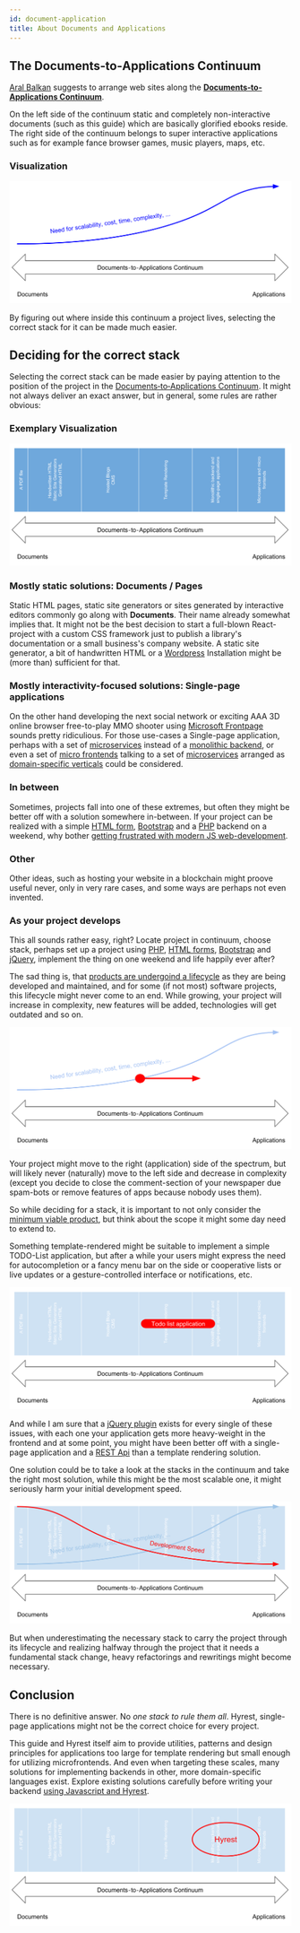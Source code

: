 ```yaml
---
id: document-application
title: About Documents and Applications
---
```


## The Documents‐to‐Applications Continuum

[Aral Balkan](https://2018.ar.al/) suggests to arrange web sites along the **[Documents‐to‐Applications Continuum](https://2018.ar.al/notes/the-documents-to-applications-continuum/)**.

On the left side of the continuum static and completely non-interactive documents (such as this guide) which are basically glorified ebooks reside.
The right side of the continuum belongs to super interactive applications such as for example fance browser games, music players, maps, etc.

### Visualization

![Documents‐to‐Applications Continuum](assets/documents-to-applications-continuum.svg)

By figuring out where inside this continuum a project lives, selecting the correct stack for it can be made much easier.

## Deciding for the correct stack

Selecting the correct stack can be made easier by paying attention to the position of the project in the [Documents‐to‐Applications Continuum](https://2018.ar.al/notes/the-documents-to-applications-continuum/).
It might not always deliver an exact answer, but in general, some rules are rather obvious:

### Exemplary Visualization

![Documents‐to‐Applications Continuum Stacks](assets/documents-to-applications-continuum-stacks.svg)

### Mostly static solutions: Documents / Pages

Static HTML pages, static site generators or sites generated by interactive editors commonly go along with **Documents**.
Their name already somewhat implies that. It might not be the best decision to start a full-blown React-project with a custom CSS framework
just to publish a library's documentation or a small business's company website. A static site generator, a bit of handwritten HTML or a [Wordpress](https://en.wikipedia.org/wiki/WordPress) Installation
might be (more than) sufficient for that.

### Mostly interactivity-focused solutions: Single-page applications

On the other hand developing the next social network or exciting AAA 3D online browser free-to-play MMO shooter using
[Microsoft Frontpage](https://en.wikipedia.org/wiki/Microsoft_FrontPage) sounds pretty ridiculious. For those use-cases a Single-page application,
perhaps with a set of [microservices](https://en.wikipedia.org/wiki/Microservices) instead of a [monolithic backend](https://en.wikipedia.org/wiki/Monolithic_application), or even a set of [micro frontends](https://micro-frontends.org/)
talking to a set of [microservices](https://en.wikipedia.org/wiki/Microservices) arranged as [domain-specific verticals](https://dev.otto.de/2015/09/30/on-monoliths-and-microservices/) could be considered.

### In between

Sometimes, projects fall into one of these extremes, but often they might be better off with a solution somewhere in-between.
If your project can be realized with a simple [HTML form](https://en.wikipedia.org/wiki/HTML_element#Forms), [Bootstrap](https://getbootstrap.com/) and a [PHP](http://php.net/) backend on a weekend, why bother [getting frustrated
with modern JS web-development](https://hackernoon.com/how-it-feels-to-learn-javascript-in-2016-d3a717dd577f).

### Other

Other ideas, such as hosting your website in a blockchain might proove useful never, only in very rare cases, and some ways are perhaps not even invented.

### As your project develops

This all sounds rather easy, right? Locate project in continuum, choose stack, perhaps set up a project using [PHP](http://php.net/), [HTML forms](https://en.wikipedia.org/wiki/HTML_element#Forms),
[Bootstrap](https://getbootstrap.com/) and [jQuery](https://jquery.com/), implement the thing on one weekend and life happily ever after? 

The sad thing is, that [products are undergoind a lifecycle](https://en.wikipedia.org/wiki/Product_lifecycle) as they are being developed and maintained, and for some (if not most) software projects,
this lifecycle might never come to an end. While growing, your project will increase in complexity, new features will be added, technologies will get outdated and so on.

![Documents‐to‐Applications Continuum Movement](assets/documents-to-applications-continuum-movement.svg)

Your project might move to the right (application) side of the spectrum, but will likely never (naturally) move to the left side and decrease in complexity (except you decide to close
the comment-section of your newspaper due spam-bots or remove features of apps because nobody uses them).

So while deciding for a stack, it is important to not only consider the [minimum viable product](https://en.wikipedia.org/wiki/Minimum_viable_product), but think about the scope it might some day need to extend to.

Something template-rendered might be suitable to implement a simple TODO-List application, but after a while your users might express the need for autocompletion 
or a fancy menu bar on the side or cooperative lists or live updates or a gesture-controlled interface or notifications, etc.

![Documents‐to‐Applications Continuum Todo list example](assets/documents-to-applications-continuum-todo.svg)

And while I am sure that a [jQuery plugin](https://www.npmjs.com/search?q=keywords:jquery-plugin)
exists for every single of these issues, with each one your application gets more heavy-weight in the frontend and at some point, you might have been better off with a single-page application and a
[REST Api](https://en.wikipedia.org/wiki/Representational_state_transfer) than a template rendering solution.

One solution could be to take a look at the stacks in the continuum and take the right most solution, while this might be the most scalable one, it might seriously harm your initial development speed.

![Documents‐to‐Applications Continuum Speed](assets/documents-to-applications-continuum-speed.svg)

But when underestimating the necessary stack to carry the project through its lifecycle and realizing halfway through the project that it needs a fundamental stack change,
heavy refactorings and rewritings might become necessary.

## Conclusion 

There is no definitive answer. No *one stack to rule them all*. Hyrest, single-page applications might not be the correct choice for every project.

This guide and Hyrest itself aim to provide utilities, patterns and design principles for applications too large for template rendering but small enough for utilizing microfrontends.
And even when targeting these scales, many solutions for implementing backends in other, more domain-specific languages exist.
Explore existing solutions carefully before writing your backend [using Javascript and Hyrest](https://www.google.com/search?q=don%27t+use+node.js&oq=don%27t+use+node.js).

![Documents‐to‐Applications Continuum Hyrest](assets/documents-to-applications-continuum-hyrest.svg)
